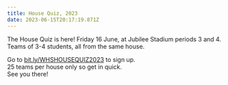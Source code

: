 ```yaml
---
title: House Quiz, 2023
date: 2023-06-15T20:17:19.871Z
---
```

The House Quiz is here!
Friday 16 June, at Jubilee Stadium periods 3 and 4.  
Teams of 3-4 students, all from the same house.  

Go to [bit.ly/WHSHOUSEQUIZ2023](https://accounts.google.com/v3/signin/confirmidentifier?dsh=S-1006132350%3A1686082760917625&authuser=0&continue=https%3A%2F%2Fdocs.google.com%2Fforms%2Fd%2Fe%2F1FAIpQLSfr4Uy8an81MEdNnyyr95-bT47xqhryDinUmNYfYV6JFv3r-A%2Fviewform%3Fusp%3Dsf_link&ffgf=1&followup=https%3A%2F%2Fdocs.google.com%2Fforms%2Fd%2Fe%2F1FAIpQLSfr4Uy8an81MEdNnyyr95-bT47xqhryDinUmNYfYV6JFv3r-A%2Fviewform%3Fusp%3Dsf_link&ifkv=Af_xneGiUItMtDqOvEyI4PJnwfyzeyRy2EEj183wZeUUoWuRuOtO4mTT6E1vB81Ve_Wm5_KKkhnpVg&ltmpl=forms&osid=1&passive=1209600&service=wise&flowName=GlifWebSignIn&flowEntry=ServiceLogin) to sign up.  
25 teams per house only so get in quick.  
See you there!